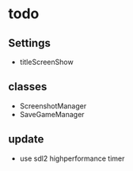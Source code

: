 # todo

## Settings

- titleScreenShow

## classes

- ScreenshotManager
- SaveGameManager

## update

- use sdl2 highperformance timer
